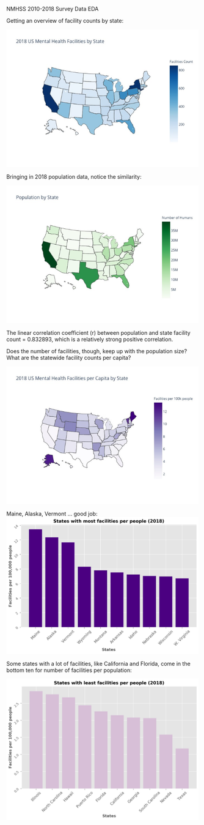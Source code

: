 NMHSS 2010-2018 Survey Data EDA


Getting an overview of facility counts by state:

![Facilities by state](/images/facByState.jpeg)

Bringing in 2018 population data, notice the similarity:

![Population by state](/images/popByState.jpeg)

The linear correlation coefficient (r) between population and state facility count = 0.832893,
which is a relatively strong positive correlation.

Does the number of facilities, though, keep up with the population size? What are the statewide facility counts per capita?

![Facilities per 100k people by state](/images/facPerCapitaByState.jpeg)

Maine, Alaska, Vermont ... good job:
![Top Ten FacPerCap](/images/topten1.jpeg)

Some states with a lot of facilities, like California and Florida, come in the bottom ten for number of facilities per population:

![Bottom Ten FacPerCap](/images/bottomten1.jpeg)
